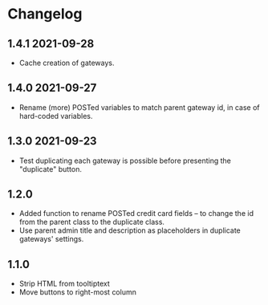 # Changelog

## 1.4.1 2021-09-28

* Cache creation of gateways.

## 1.4.0 2021-09-27

* Rename (more) POSTed variables to match parent gateway id, in case of hard-coded variables.

## 1.3.0 2021-09-23

* Test duplicating each gateway is possible before presenting the "duplicate" button.

## 1.2.0

* Added function to rename POSTed credit card fields – to change the id from the parent class to the duplicate class.
* Use parent admin title and description as placeholders in duplicate gateways' settings.

## 1.1.0

* Strip HTML from tooltiptext
* Move buttons to right-most column
